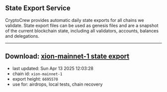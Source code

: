 ## State Export Service
CryptoCrew provides automatic daily state exports for all chains we validate. State export files can be used as genesis files and are a snapshot of the current blockchain state, including all validators, accounts, balances and delegations.

---
**Download: [xion-mainnet-1 state export](https://dl-eu2.ccvalidators.com/SERVICE/xion/xion-mainnet-1_export_6695570.json)**
---

- last updated: Sun Apr 13 2025 12:03:28
- chain id: `xion-mainnet-1`
- export height: `6695570`
- use for: airdrops, local tests, chain recovery
